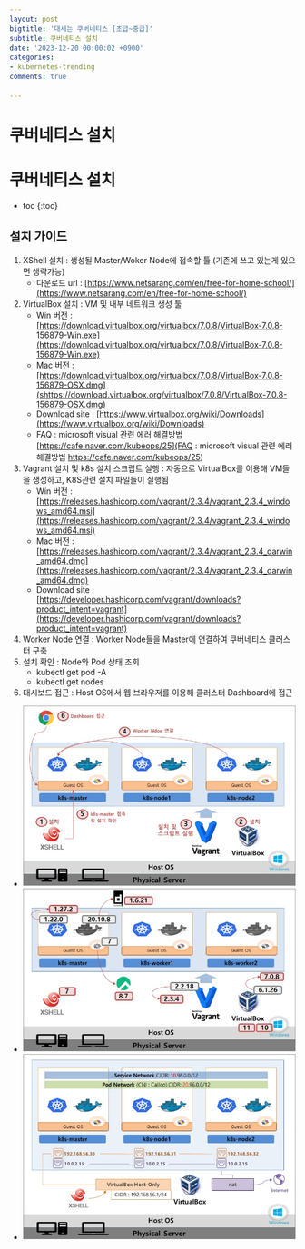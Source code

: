 ```yaml
---
layout: post
bigtitle: '대세는 쿠버네티스 [초급~중급]'
subtitle: 쿠버네티스 설치
date: '2023-12-20 00:00:02 +0900'
categories:
- kubernetes-trending
comments: true

---
```


# 쿠버네티스 설치

# 쿠버네티스 설치

* toc
{:toc}

## 설치 가이드
1. XShell 설치 : 생성될 Master/Woker Node에 접속할 툴 (기존에 쓰고 있는게 있으면 생략가능)
   + 다운로드 url : [https://www.netsarang.com/en/free-for-home-school/](https://www.netsarang.com/en/free-for-home-school/)
2. VirtualBox 설치 : VM 및 내부 네트워크 생성 툴
   + Win 버전 : [https://download.virtualbox.org/virtualbox/7.0.8/VirtualBox-7.0.8-156879-Win.exe](https://download.virtualbox.org/virtualbox/7.0.8/VirtualBox-7.0.8-156879-Win.exe)
   + Mac 버전 : [https://download.virtualbox.org/virtualbox/7.0.8/VirtualBox-7.0.8-156879-OSX.dmg](shttps://download.virtualbox.org/virtualbox/7.0.8/VirtualBox-7.0.8-156879-OSX.dmg)
   + Download site : [https://www.virtualbox.org/wiki/Downloads](https://www.virtualbox.org/wiki/Downloads)
   + FAQ : microsoft visual 관련 에러 해결방법 [https://cafe.naver.com/kubeops/25](FAQ : microsoft visual 관련 에러 해결방법 https://cafe.naver.com/kubeops/25)
3. Vagrant 설치 및 k8s 설치 스크립트 실행 : 자동으로 VirtualBox를 이용해 VM들을 생성하고, K8S관련 설치 파일들이 실행됨
   + Win 버전 : [https://releases.hashicorp.com/vagrant/2.3.4/vagrant_2.3.4_windows_amd64.msi](https://releases.hashicorp.com/vagrant/2.3.4/vagrant_2.3.4_windows_amd64.msi)
   + Mac 버전 : [https://releases.hashicorp.com/vagrant/2.3.4/vagrant_2.3.4_darwin_amd64.dmg](https://releases.hashicorp.com/vagrant/2.3.4/vagrant_2.3.4_darwin_amd64.dmg)
   + Download site : [https://developer.hashicorp.com/vagrant/downloads?product_intent=vagrant](https://developer.hashicorp.com/vagrant/downloads?product_intent=vagrant)
4. Worker Node 연결 : Worker Node들을 Master에 연결하여 쿠버네티스 클러스터 구축
5. 설치 확인 : Node와 Pod 상태 조회
   + kubectl get pod -A
   + kubectl get nodes
6. 대시보드 접근 : Host OS에서 웹 브라우저를 이용해 클러스터 Dashboard에 접근

+ ![img.png](../../../../assets/img/kubernetes-trending/InstallingKubernetes.png)
+ ![img_1.png](../../../../assets/img/kubernetes-trending/InstallingKubernetes1.png)
+ ![img_2.png](../../../../assets/img/kubernetes-trending/InstallingKubernetes2.png)
